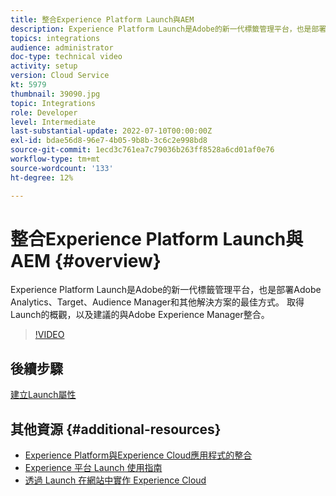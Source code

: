 ```yaml
---
title: 整合Experience Platform Launch與AEM
description: Experience Platform Launch是Adobe的新一代標籤管理平台，也是部署Adobe Analytics、Target、Audience Manager和其他解決方案的最佳方式。 取得Launch的概觀，以及建議的與Adobe Experience Manager整合。
topics: integrations
audience: administrator
doc-type: technical video
activity: setup
version: Cloud Service
kt: 5979
thumbnail: 39090.jpg
topic: Integrations
role: Developer
level: Intermediate
last-substantial-update: 2022-07-10T00:00:00Z
exl-id: bdae56d8-96e7-4b05-9b8b-3c6c2e998bd8
source-git-commit: 1ecd3c761ea7c79036b263ff8528a6cd01af0e76
workflow-type: tm+mt
source-wordcount: '133'
ht-degree: 12%

---
```


# 整合Experience Platform Launch與AEM {#overview}

Experience Platform Launch是Adobe的新一代標籤管理平台，也是部署Adobe Analytics、Target、Audience Manager和其他解決方案的最佳方式。 取得Launch的概觀，以及建議的與Adobe Experience Manager整合。

>[!VIDEO](https://video.tv.adobe.com/v/39090?quality=12&learn=on)

## 後續步驟

[建立Launch屬性](create-launch-property.md)

## 其他資源 {#additional-resources}

* [Experience Platform與Experience Cloud應用程式的整合](https://experienceleague.adobe.com/docs/platform-learn/tutorials/intro-to-platform/integrations-with-experience-cloud-applications.html)
* [Experience 平台 Launch 使用指南](https://experienceleague.adobe.com/docs/experience-platform/tags/home.html)
* [透過 Launch 在網站中實作 Experience Cloud](https://experienceleague.adobe.com/docs/launch-learn/implementing-in-websites-with-launch/index.html)
